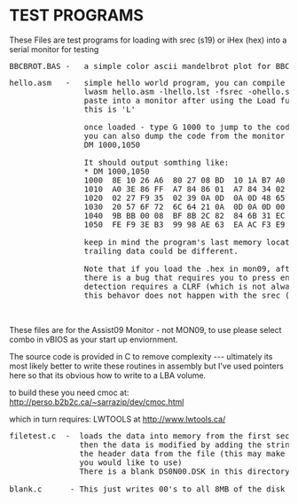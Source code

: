 # TEST PROGRAMS

These Files are test programs for loading with srec (s19) or iHex (hex) into a serial monitor for testing
<pre>
BBCBROT.BAS -   a simple color ascii mandelbrot plot for BBC Basic.
</pre>


<pre>
hello.asm   -   simple hello world program, you can compile it with:  
                lwasm hello.asm -lhello.lst -fsrec -ohello.s19
                paste into a monitor after using the Load function Both mon09 and assist9 
                this is 'L'

                once loaded - type G 1000 to jump to the code in memory
                you can also dump the code from the monitor in mon09 with
                DM 1000,1050 

                It should output somthing like: 
                * DM 1000,1050
                1000  8E 10 26 A6  80 27 08 BD  10 1A B7 A0  01 20 F4 8E    ..&..'....... ..
                1010  A0 3E 86 FF  A7 84 86 01  A7 84 34 02  B6 A0 00 85    .>........4.....
                1020  02 27 F9 35  02 39 0A 0D  0A 0D 48 65  6C 6C 6F 2C    .'.5.9....Hello,
                1030  20 57 6F 72  6C 64 21 0A  0D 0A 0D 00  13 24 4A 9D     World!......$J.
                1040  9B BB 00 08  BF 8B 2C 82  84 6B 31 EC  86 DA AF 83    ......,..k1.....
                1050  FE F9 3E B3  99 98 AE 63  EA AC F3 E9  03 8B F4 36    ..>....c.......6

                keep in mind the program's last memory location is 0x103B so some of the 
                trailing data could be different.

                Note that if you load the .hex in mon09, after it finishes loading
                there is a bug that requires you to press enter, as the end of file
                detection requires a CLRF (which is not always there in the file.) 
                this behavor does not happen with the srec (s19) file.


</pre>

These files are for the Assist09 Monitor - not MON09, to use please select combo in vBIOS as your start up 
enviornment.

The source code is provided in C to remove complexity --- ultimately its most likely better to write these routines 
in assembly but I've used pointers here so that its obvious how to write to a LBA volume.

to build these you need cmoc at: http://perso.b2b2c.ca/~sarrazip/dev/cmoc.html

which in turn requires: LWTOOLS at http://www.lwtools.ca/

<pre>
filetest.c  -  loads the data into memory from the first sector of Disk DS0N00.DSK
               then the data is modified by adding the string "This is a test!" preceeding
               the header data from the file (this may make the file unusable if it contains data, 
               you would like to use) 
               There is a blank DS0N00.DSK in this directory

blank.c      - This just writes 00's to all 8MB of the disk volume (this takes quite a long time!)
</pre>
